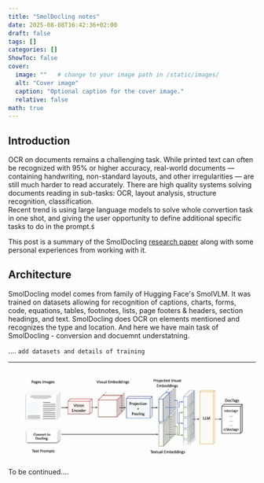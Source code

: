 ```yaml
---
title: "SmolDocling notes"
date: 2025-08-08T16:42:36+02:00
draft: false
tags: []
categories: []
ShowToc: false
cover:
  image: ""   # change to your image path in /static/images/
  alt: "Cover image"
  caption: "Optional caption for the cover image."
  relative: false
math: true
---
```


## Introduction
OCR on documents remains a challenging task. While printed text can often be recognized with 95% or higher accuracy, real-world documents — containing handwriting, non-standard layouts, and other irregularities — are still much harder to read accurately. There are high quality systems solving documents reading in sub-tasks: OCR, layout analysis, structure recognition, classification.  
Recent trend is using large language models to solve whole convertion task in one shot, and giving the user opportunity to define additional specific tasks to do in the prompt.ś



This post is a summary of the SmolDocling [research paper](https://arxiv.org/abs/2503.11576) along with some personal experiences from working with it.


## Architecture
SmolDocling model comes from family of Hugging Face's SmolVLM. It was trained on datasets allowing for recognition of captions, charts, forms, code, equations, tables, footnotes, lists, page footers & headers, section headings, and text. SmolDocling does OCR on elements mentioned and recognizes the type and location. And here we have main task of SmolDocling - conversion and docuemnt understatning.





.... ```add datasets and details of training```

---


<img src="/images/0001.jpg" alt="Sample" width="800">


To be continued....